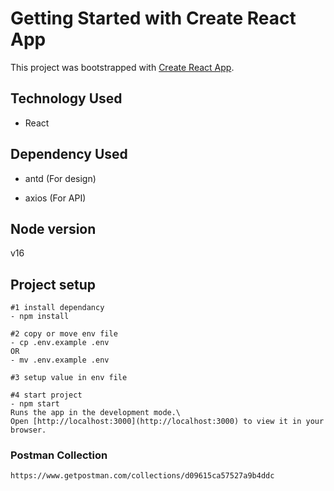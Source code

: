 # Getting Started with Create React App

This project was bootstrapped with [Create React App](https://github.com/facebook/create-react-app).

## Technology Used
* React

## Dependency Used

* antd (For design)

* axios (For API)


## Node version
v16

## Project setup

```
#1 install dependancy
- npm install

#2 copy or move env file
- cp .env.example .env
OR
- mv .env.example .env

#3 setup value in env file

#4 start project
- npm start 
Runs the app in the development mode.\
Open [http://localhost:3000](http://localhost:3000) to view it in your browser.

```

  

### Postman Collection

```
https://www.getpostman.com/collections/d09615ca57527a9b4ddc
```